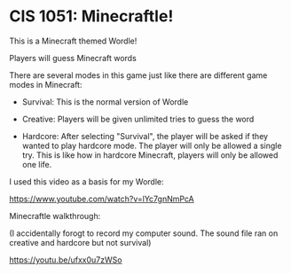 # CIS 1051: Minecraftle!

This is a Minecraft themed Wordle!

Players will guess Minecraft words

There are several modes in this game just like there are different game modes in Minecraft:

- Survival: This is the normal version of Wordle

- Creative: Players will be given unlimited tries to guess the word


- Hardcore: After selecting "Survival", the player will be asked if they wanted to play hardcore mode. The player will only be allowed a single try. This is like how in hardcore Minecraft, players will only be allowed one life.
  
 
 I used this video as a basis for my Wordle: 
 
 https://www.youtube.com/watch?v=lYc7gnNmPcA
 
 Minecraftle walkthrough:
 
 (I accidentally forogt to record my computer sound. The sound file ran on creative and hardcore but not survival)
 
 https://youtu.be/ufxx0u7zWSo
 
